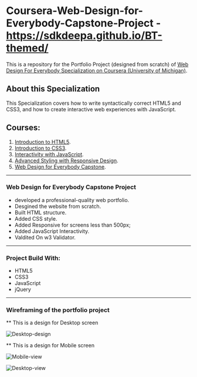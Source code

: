 # Coursera-Web-Design-for-Everybody-Capstone-Project - https://sdkdeepa.github.io/BT-themed/
This is a repository for the Portfolio Project (designed from scratch) of [Web Design For Everybody Specialization on Coursera (University of Michigan)](https://www.coursera.org/specializations/web-design).

## About this Specialization
This Specialization covers how to write syntactically correct HTML5 and CSS3, and how to create interactive web experiences with JavaScript.

## Courses: 
1. [Introduction to HTML5](https://www.coursera.org/learn/html?specialization=web-design).
2. [Introduction to CSS3](https://www.coursera.org/learn/introcss?specialization=web-design).
3. [Interactivity with JavaScript](https://www.coursera.org/learn/javascript?specialization=web-design).
4. [Advanced Styling with Responsive Design](https://www.coursera.org/learn/responsivedesign?specialization=web-design).
5. [Web Design for Everybody Capstone](https://www.coursera.org/learn/web-design-project).

---

### Web Design for Everybody Capstone Project 
* developed a professional-quality web portfolio.
* Desgined the website from scratch.
* Built HTML structure.
* Added CSS style.
* Added Responsive for screens less than 500px;
* Added JavaScript Interactivity.
* Valdited On w3 Validator.

---

### Project Build With: 
* HTML5
* CSS3
* JavaScript
* jQuery

---

###  Wireframing of the portfolio project
** This is a design for Desktop screen

![Desktop-design](https://github.com/sdkdeepa/sdkdeepa.github.io/blob/master/Designs/Webview.png)


** This is a design for Mobile screen


![Mobile-view](https://github.com/sdkdeepa/sdkdeepa.github.io/blob/master/Designs/Mobileview.png)

![Desktop-view](https://github.com/sdkdeepa/sdkdeepa.github.io/blob/master/assets/img/capstone-screenrecording-final.gif)
